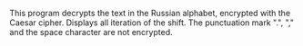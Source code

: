 This program decrypts the text in the Russian alphabet, 
encrypted with the Caesar cipher. Displays all iteration of the shift. 
The punctuation mark ".", "," and the space character are not encrypted.